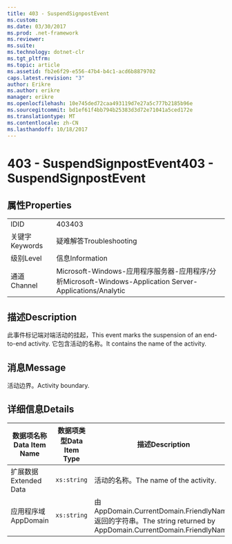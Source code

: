 ```yaml
---
title: 403 - SuspendSignpostEvent
ms.custom: 
ms.date: 03/30/2017
ms.prod: .net-framework
ms.reviewer: 
ms.suite: 
ms.technology: dotnet-clr
ms.tgt_pltfrm: 
ms.topic: article
ms.assetid: fb2e6f29-e556-47b4-b4c1-acd6b8879702
caps.latest.revision: "3"
author: Erikre
ms.author: erikre
manager: erikre
ms.openlocfilehash: 10e745ded72caa493119d7e27a5c777b2185b96e
ms.sourcegitcommit: bd1ef61f4bb794b25383d3d72e71041a5ced172e
ms.translationtype: MT
ms.contentlocale: zh-CN
ms.lasthandoff: 10/18/2017
---
```

# <a name="403---suspendsignpostevent"></a><span data-ttu-id="4a61e-102">403 - SuspendSignpostEvent</span><span class="sxs-lookup"><span data-stu-id="4a61e-102">403 - SuspendSignpostEvent</span></span>
## <a name="properties"></a><span data-ttu-id="4a61e-103">属性</span><span class="sxs-lookup"><span data-stu-id="4a61e-103">Properties</span></span>  
  
|||  
|-|-|  
|<span data-ttu-id="4a61e-104">ID</span><span class="sxs-lookup"><span data-stu-id="4a61e-104">ID</span></span>|<span data-ttu-id="4a61e-105">403</span><span class="sxs-lookup"><span data-stu-id="4a61e-105">403</span></span>|  
|<span data-ttu-id="4a61e-106">关键字</span><span class="sxs-lookup"><span data-stu-id="4a61e-106">Keywords</span></span>|<span data-ttu-id="4a61e-107">疑难解答</span><span class="sxs-lookup"><span data-stu-id="4a61e-107">Troubleshooting</span></span>|  
|<span data-ttu-id="4a61e-108">级别</span><span class="sxs-lookup"><span data-stu-id="4a61e-108">Level</span></span>|<span data-ttu-id="4a61e-109">信息</span><span class="sxs-lookup"><span data-stu-id="4a61e-109">Information</span></span>|  
|<span data-ttu-id="4a61e-110">通道</span><span class="sxs-lookup"><span data-stu-id="4a61e-110">Channel</span></span>|<span data-ttu-id="4a61e-111">Microsoft-Windows-应用程序服务器-应用程序/分析</span><span class="sxs-lookup"><span data-stu-id="4a61e-111">Microsoft-Windows-Application Server-Applications/Analytic</span></span>|  
  
## <a name="description"></a><span data-ttu-id="4a61e-112">描述</span><span class="sxs-lookup"><span data-stu-id="4a61e-112">Description</span></span>  
 <span data-ttu-id="4a61e-113">此事件标记端对端活动的挂起，</span><span class="sxs-lookup"><span data-stu-id="4a61e-113">This event marks the suspension of an end-to-end activity.</span></span> <span data-ttu-id="4a61e-114">它包含活动的名称。</span><span class="sxs-lookup"><span data-stu-id="4a61e-114">It contains the name of the activity.</span></span>  
  
## <a name="message"></a><span data-ttu-id="4a61e-115">消息</span><span class="sxs-lookup"><span data-stu-id="4a61e-115">Message</span></span>  
 <span data-ttu-id="4a61e-116">活动边界。</span><span class="sxs-lookup"><span data-stu-id="4a61e-116">Activity boundary.</span></span>  
  
## <a name="details"></a><span data-ttu-id="4a61e-117">详细信息</span><span class="sxs-lookup"><span data-stu-id="4a61e-117">Details</span></span>  
  
|<span data-ttu-id="4a61e-118">数据项名称</span><span class="sxs-lookup"><span data-stu-id="4a61e-118">Data Item Name</span></span>|<span data-ttu-id="4a61e-119">数据项类型</span><span class="sxs-lookup"><span data-stu-id="4a61e-119">Data Item Type</span></span>|<span data-ttu-id="4a61e-120">描述</span><span class="sxs-lookup"><span data-stu-id="4a61e-120">Description</span></span>|  
|--------------------|--------------------|-----------------|  
|<span data-ttu-id="4a61e-121">扩展数据</span><span class="sxs-lookup"><span data-stu-id="4a61e-121">Extended Data</span></span>|`xs:string`|<span data-ttu-id="4a61e-122">活动的名称。</span><span class="sxs-lookup"><span data-stu-id="4a61e-122">The name of the activity.</span></span>|  
|<span data-ttu-id="4a61e-123">应用程序域</span><span class="sxs-lookup"><span data-stu-id="4a61e-123">AppDomain</span></span>|`xs:string`|<span data-ttu-id="4a61e-124">由 AppDomain.CurrentDomain.FriendlyName 返回的字符串。</span><span class="sxs-lookup"><span data-stu-id="4a61e-124">The string returned by AppDomain.CurrentDomain.FriendlyName.</span></span>|
